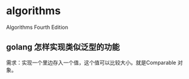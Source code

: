 # algorithms
Algorithms Fourth Edition

## golang 怎样实现类似泛型的功能

需求：实现一个里边存入一个值，这个值可以比较大小。就是Comparable 对象。

```go

```


